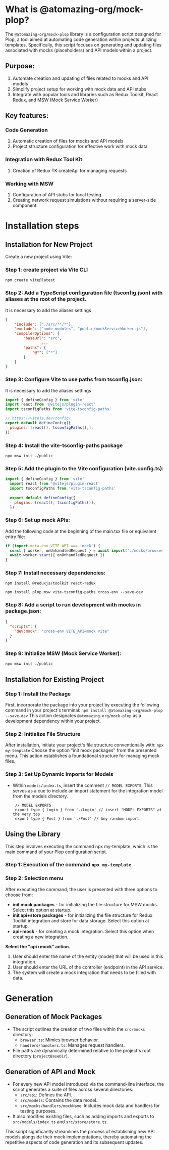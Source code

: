 # What is @atomazing-org/mock-plop?
The `@atomazing-org/mock-plop` library is a configuration script designed for Plop, a tool aimed at automating code generation within projects utilizing templates. Specifically, this script focuses on generating and updating files associated with mocks (placeholders) and API models within a project.

## Purpose:
1. Automate creation and updating of files related to mocks and API models
2. Simplify project setup for working with mock data and API stubs
3. Integrate with popular tools and libraries such as Redux Toolkit, React Redux, and MSW (Mock Service Worker)

## Key features:
### Code Generation
1. Automatic creation of files for mocks and API models
2. Project structure configuration for effective work with mock data

### Integration with Redux Tool Kit
1. Creation of Redux TK createApi for managing requests

### Working with MSW
1. Configuration of API stubs for local testing
2. Creating network request simulations without requiring a server-side component

# Installation steps
## Installation for New Project
Create a new project using Vite:
### Step 1: create project via Vite CLI 
`npm create vite@latest`
### Step 2: Add a TypeScript configuration file (tsconfig.json) with aliases at the root of the project.
It is necessary to add the aliases settings
```json
{
	"include": ["./src/**/*"],
	"exclude": ["node_modules", "public/mockServiceWorker.js"],
	"compilerOptions": {
		"baseUrl": "src",
                ...
		"paths": {
			"@*": ["*"]
		}
	}
}

```
### Step 3: Configure Vite to use paths from tsconfig.json:
It is necessary to add the aliases settings
```javascript
import { defineConfig } from 'vite'
import react from '@vitejs/plugin-react'
import tsconfigPaths from 'vite-tsconfig-paths'

// https://vitejs.dev/config/
export default defineConfig({
  plugins: [react(), tsconfigPaths(),],
})


```
### Step 4: Install the vite-tsconfig-paths package
`npx msw init ./public`
### Step 5: Add the plugin to the Vite configuration (vite.config.ts):
```javascript
import { defineConfig } from 'vite'
  import react from '@vitejs/plugin-react'
  import tsconfigPaths from 'vite-tsconfig-paths'
  
  export default defineConfig({
    plugins: [react(), tsconfigPaths()],
  })
```
### Step 6: Set up mock APIs:
Add the following code at the beginning of the main.tsx file or equivalent entry file:
```javascript
if (import.meta.env.VITE_API === 'mock') {
  const { worker, onUnhandledRequest } = await import('./mocks/browser')
  await worker.start({ onUnhandledRequest })
}
```
### Step 7: Install necessary dependencies:
`npm install @reduxjs/toolkit react-redux`

`npm install plop msw vite-tsconfig-paths cross-env --save-dev`
### Step 8: Add a script to run development with mocks in package.json:
```json
{
  "scripts": {
    "dev:mock": "cross-env VITE_API=mock vite"
  }
}
```
### Step 9: Initialize MSW (Mock Service Worker):
`npx msw init ./public`

## Installation for Existing Project

### Step 1: Install the Package

First, incorporate the package into your project by executing the following command in your project's terminal: `npm install @atomazing-org/mock-plop --save-dev`
This action designates `@atomazing-org/mock-plop` as a development dependency within your project.

### Step 2: Initialize File Structure

After installation, initiate your project's file structure conventionally with:
`npx my-template`
Choose the option "init mock packages" from the presented menu. This action establishes a foundational structure for managing mock files.

### Step 3: Set Up Dynamic Imports for Models

- Within `models/index.ts`, insert the comment `// MODEL EXPORTS`. This serves as a cue to include an import statement for the integration model from the models directory.

       // MODEL EXPORTS
       export type { Login } from './Login' // insert "MODEL EXPORTS" at the very top
       export type { Post } from './Post' // Any random import


## Using the Library
This step involves executing the command npx my-template, which is the main command of your Plop configuration script.

### Step 1: Execution of the command `npx my-template`
### Step 2: Selection menu
After executing the command, the user is presented with three options to choose from: 
- **init mock packages** - for initializing the file structure for MSW mocks. Select this option at startup.
- **init api+store packages** - for initializing the file structure for Redux Toolkit integration and store for data storage. Select this option at startup.
- **api+mock** - for creating a mock integration. Select this option when creating a new integration.

**Select the "api+mock" action.**
1. User should enter the name of the entity (model) that will be used in this integration. 
2. User should enter the URL of the controller (endpoint) in the API service. 
3. The system will create a mock integration that needs to be filled with data.


# Generation
## Generation of Mock Packages

- The script outlines the creation of two files within the `src/mocks` directory:
  - `browser.ts`: Mimics browser behavior.
  - `handlers/handlers.ts`: Manages request handlers.
- File paths are dynamically determined relative to the project's root directory (`projectBaseDir`).

## Generation of API and Mock

- For every new API model introduced via the command-line interface, the script generates a suite of files across several directories:
  - `src/api`: Defines the API.
  - `src/models`: Contains the data model.
  - `src/mocks/handlers/mockName`: Includes mock data and handlers for testing purposes.
- It also modifies existing files, such as adding imports and exports to `src/models/index.ts` and `src/store/store.ts`.

This script significantly streamlines the process of establishing new API models alongside their mock implementations, thereby automating the repetitive aspects of code generation and its subsequent updates.
